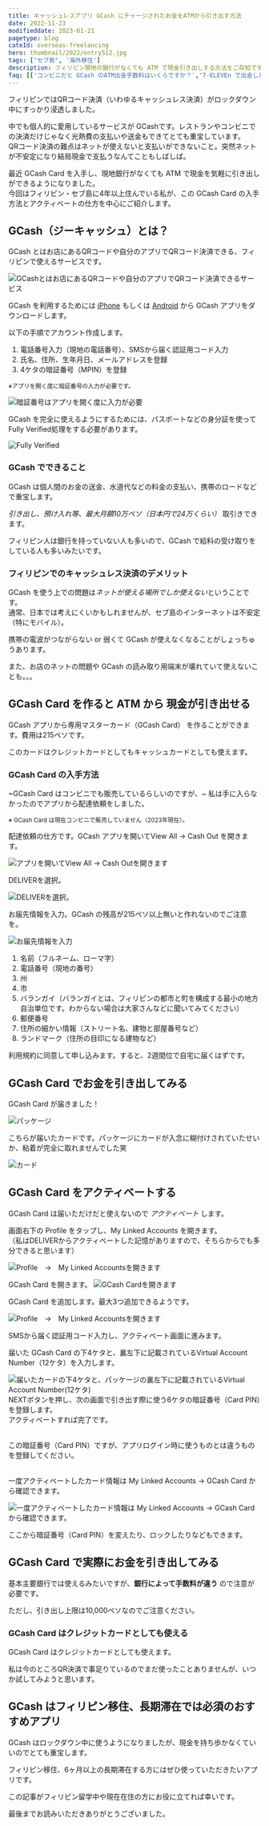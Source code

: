 ```yaml
---
title: キャッシュレスアプリ GCash にチャージされたお金をATMから引き出す方法
date: 2022-11-23
modifieddate: 2023-01-21
pagetype: blog
cateId: overseas-freelancing
hero: thumbnail/2022/entry512.jpg
tags: ["セブ島", '海外移住']
description: フィリピン現地の銀行がなくても ATM で現金引き出しする方法をご存知ですか？GCash Card の入手方法とアクティベートの仕方を中心にご紹介。GCash はQRコード決済アプリの一種。決済だけじゃなく光熱費の支払いや送金など、とても重宝。語学留学で長期滞在する方、フィリピンに住んでいている方必見。
faq: [['コンビニだと GCash のATM出金手数料はいくらですか？','7-ELEVEn で出金したら18ペソでした。どの銀行がいいか試してみてください(2023年1月時点)。'],['コンビニでの GCash のATM引き出し上限額はいくらですか？','7-ELEVEn で10,000ペソです(2023年1月時点)。銀行によって上限額はまちまちですが、GCash自体の限度額が100,000ペソなのでそちらもご注意ください。'],['GCashカードはどこで手に入りますか？','GCash アプリから入手可能です。以前はコンビニでも入手可能したが、現在は行っていないようです。','https://ginneko-atelier.com/blogs/entry512/?utm_source=faq#gcash-card-%E3%81%AE%E5%85%A5%E6%89%8B%E6%96%B9%E6%B3%95']]
---
```

フィリピンではQRコード決済（いわゆるキャッシュレス決済）がロックダウン中にすっかり浸透しました。

中でも個人的に愛用しているサービスが GCashです。レストランやコンビニでの決済だけじゃなく光熱費の支払いや送金もできてとても重宝しています。<br>QRコード決済の難点はネットが使えないと支払いができないこと。突然ネットが不安定になり結局現金で支払うなんてこともしばしば。

最近 GCash Card を入手し、現地銀行がなくても ATM で現金を気軽に引き出しができるようになりました。<br>今回はフィリピン・セブ島に4年以上住んでいる私が、この GCash Card の入手方法とアクティベートの仕方を中心にご紹介します。

<prof></prof>
## GCash（ジーキャッシュ）とは？
GCash とはお店にあるQRコードや自分のアプリでQRコード決済できる、フィリピンで使えるサービスです。

![GCashとはお店にあるQRコードや自分のアプリでQRコード決済できるサービス](./images/2022/11/entry512-00.jpg)

GCash を利用するためには [iPhone](https://apps.apple.com/ph/app/gcash/id520020791) もしくは [Android](https://play.google.com/store/apps/details?id=com.globe.gcash.android&hl=en_US&gl=US) から GCash アプリをダウンロードします。

以下の手順でアカウント作成します。

1. 電話番号入力（現地の電話番号）、SMSから届く認証用コード入力
2. 氏名、住所、生年月日、メールアドレスを登録
3. 4ケタの暗証番号（MPIN）を登録

<small>※アプリを開く度に暗証番号の入力が必要です。</small>

![暗証番号はアプリを開く度に入力が必要](./images/2022/11/entry512-01.png)

GCash を完全に使えるようにするためには、パスポートなどの身分証を使ってFully Verified処理をする必要があります。

![Fully Verified](./images/2022/11/entry512-02.png)

### GCash でできること
GCash は個人間のお金の送金、水道代などの料金の支払い、携帯のロードなどで重宝します。

*引き出し、預け入れ等、最大月額10万ペソ（日本円で24万くらい）* 取引きできます。

フィリピン人は銀行を持っていない人も多いので、GCash で給料の受け取りをしている人も多いみたいです。

<msg txt="大きな買い物はできませんが、ちょっとした長期滞在する人には十分な額ではないでしょうか？"></msg>

### フィリピンでのキャッシュレス決済のデメリット
GCash を使う上での問題は*ネットが使える場所でしか使えない*ということです。<br>
通常、日本では考えにくいかもしれませんが、セブ島のインターネットは不安定（特にモバイル）。

携帯の電波がつながらない or 弱くて GCash が使えなくなることがしょっちゅうあります。

また、お店のネットの問題や GCash の読み取り用端末が壊れていて使えないことも。。。

<msg txt="スーパーに行ったら決済に手間取ってレジに行列できているなんてことも笑"></msg>

## GCash Card を作ると ATM から 現金が引き出せる
GCash アプリから専用マスターカード（GCash Card） を作ることができます。費用は215ペソです。

このカードはクレジットカードとしてもキャッシュカードとしても使えます。

### GCash Card の入手方法
~GCash Card はコンビニでも販売しているらしいのですが、~ 私は手に入らなかったのでアプリから配達依頼をしました。

<p><small>※ GCash Card は現在コンビニで販売していません（2023年現在）。</small></p>

配達依頼の仕方です。GCash アプリを開いてView All → Cash Out を開きます。

![アプリを開いてView All → Cash Outを開きます](./images/2022/11/entry512-03.png)

DELIVERを選択。

![DELIVERを選択。](./images/2022/11/entry512-04.png)

お届先情報を入力。GCash の残高が215ペソ以上無いと作れないのでご注意を。

![お届先情報を入力](./images/2022/11/entry512-05.png)

1. 名前（フルネーム、ローマ字）
2. 電話番号（現地の番号）
3. 州
4. 市
5. バランガイ（バランガイとは、フィリピンの都市と町を構成する最小の地方自治単位です。わからない場合は大家さんなどに聞いてみてください）
6. 郵便番号
7. 住所の細かい情報（ストリート名、建物と部屋番号など）
9. ランドマーク（住所の目印になる建物など）

利用規約に同意して申し込みます。すると、2週間位で自宅に届くはずです。

## GCash Card でお金を引き出してみる
GCash Card が届きました！

![パッケージ](./images/2022/11/entry512-06.jpg)

こちらが届いたカードです。パッケージにカードが入念に糊付けされていたせいか、粘着が完全に取れませんでした笑

![カード](./images/2022/11/entry512-07.jpg)

## GCash Card をアクティベートする
GCash Card は届いただけだと使えないので *アクティベート* します。

画面右下の Profile をタップし、My Linked Accounts を開きます。<br>
（私はDELIVERからアクティベートした記憶がありますので、そちらからでも多分できると思います）

![Profile　→　My Linked Accountsを開きます](./images/2022/11/entry512-08.png)

GCash Card を開きます。
![GCash Cardを開きます](./images/2022/11/entry512-10.png)

GCash Card を追加します。最大3つ追加できるようです。

![Profile　→　My Linked Accountsを開きます](./images/2022/11/entry512-09.png)

SMSから届く認証用コード入力し、アクティベート画面に進みます。

届いた GCash Card の下4ケタと、裏左下に記載されているVirtual Account Number（12ケタ）を入力します。

![届いたカードの下4ケタと、パッケージの裏左下に記載されているVirtual Account Number(12ケタ)](./images/2022/11/entry512-11.png)
NEXTボタンを押し、次の画面で引き出す際に使う6ケタの暗証番号（Card PIN）を登録します。<br>アクティベートすれば完了です。

<br>この暗証番号（Card PIN）ですが、アプリログイン時に使うものとは違うものを登録してください。

<br>一度アクティベートしたカード情報は My Linked Accounts → GCash Card から確認できます。

![一度アクティベートしたカード情報は My Linked Accounts → GCash Card から確認できます。](./images/2022/11/entry512-12.png)

ここから暗証番号（Card PIN）を変えたり、ロックしたりなどもできます。

## GCash Card で実際にお金を引き出してみる

基本主要銀行では使えるみたいですが、**銀行によって手数料が違う** ので注意が必要です。

<msg txt="ちなみにセブンイレブンのATMでの手数料は18ペソでした!!"></msg>

ただし、引き出し上限は10,000ペソなのでご注意ください。

### GCash Card はクレジットカードとしても使える
GCash Card はクレジットカードとしても使えます。

私は今のところQR決済で事足りているのでまだ使ったことありませんが、いつか試してみようと思います。

## GCash はフィリピン移住、長期滞在では必須のおすすめアプリ
GCash はロックダウン中に使うようになりましたが、現金を持ち歩かなくていいのでとても重宝します。

フィリピン移住、6ヶ月以上の長期滞在する方にはぜひ使っていただきたいアプリです。

この記事がフィリピン留学中や現在在住の方にお役に立てれば幸いです。

最後までお読みいただきありがとうございました。

